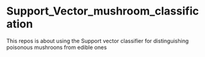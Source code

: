 # Support_Vector_mushroom_classification

This repos is about using the Support vector classifier for distinguishing poisonous mushroons from edible ones


